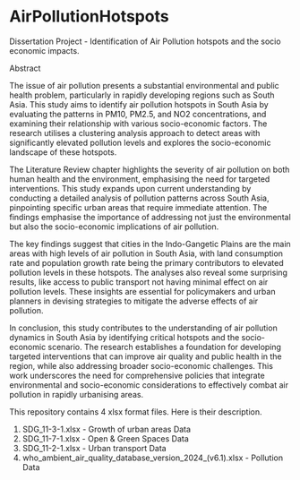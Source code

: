 # AirPollutionHotspots
Dissertation Project - Identification of Air Pollution hotspots and the socio economic impacts.

Abstract

The issue of air pollution presents a substantial environmental and public health problem, particularly in rapidly developing regions such as South Asia. This study aims to identify air pollution hotspots in South Asia by evaluating the patterns in PM10, PM2.5, and NO2 concentrations, and examining their relationship with various socio-economic factors. The research utilises a clustering analysis approach to detect areas with significantly elevated pollution levels and explores the socio-economic landscape of these hotspots.

The Literature Review chapter highlights the severity of air pollution on both human health and the environment, emphasising the need for targeted interventions. This study expands upon current understanding by conducting a detailed analysis of pollution patterns across South Asia, pinpointing specific urban areas that require immediate attention. The findings emphasise the importance of addressing not just the environmental but also the socio-economic implications of air pollution.

The key findings suggest that cities in the Indo-Gangetic Plains are the main areas with high levels of air pollution in South Asia, with land consumption rate and population growth rate being the primary contributors to elevated pollution levels in these hotspots. The analyses also reveal some surprising results, like access to public transport not having minimal effect on air pollution levels. These insights are essential for policymakers and urban planners in devising strategies to mitigate the adverse effects of air pollution.

In conclusion, this study contributes to the understanding of air pollution dynamics in South Asia by identifying critical hotspots and the socio-economic scenario. The research establishes a foundation for developing targeted interventions that can improve air quality and public health in the region, while also addressing broader socio-economic challenges. This work underscores the need for comprehensive policies that integrate environmental and socio-economic considerations to effectively combat air pollution in rapidly urbanising areas.

This repository contains 4 xlsx format files. Here is their description.
1. SDG_11-3-1.xlsx - Growth of urban areas Data
2. SDG_11-7-1.xlsx - Open & Green Spaces Data
3. SDG_11-2-1.xlsx - Urban transport Data
4. who_ambient_air_quality_database_version_2024_(v6.1).xlsx - Pollution Data
